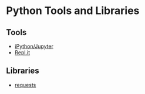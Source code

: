 # Python Tools and Libraries

## Tools
- [iPython/Jupyter](python-ipython)
- [Repl.it](https://repl.it/languages/Python3)

## Libraries
- [requests](python-requests)
